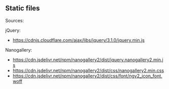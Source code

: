 ## Static files

Sources:

jQuery:

* https://cdnjs.cloudflare.com/ajax/libs/jquery/3.1.0/jquery.min.js

Nanogallery:

* https://cdn.jsdelivr.net/npm/nanogallery2/dist/jquery.nanogallery2.min.js
* https://cdn.jsdelivr.net/npm/nanogallery2/dist/css/nanogallery2.min.css
* https://cdn.jsdelivr.net/npm/nanogallery2/dist/css/font/ngy2_icon_font.woff
